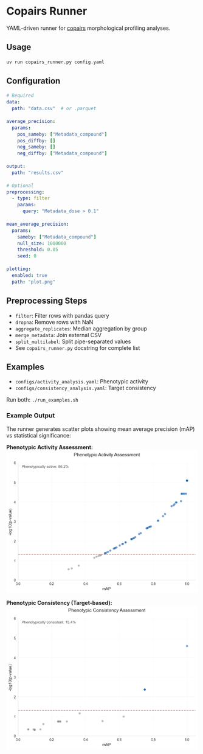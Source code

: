 # Copairs Runner

YAML-driven runner for [copairs](https://github.com/broadinstitute/copairs) morphological profiling analyses.

## Usage

```bash
uv run copairs_runner.py config.yaml
```

## Configuration

```yaml
# Required
data:
  path: "data.csv"  # or .parquet

average_precision:
  params:
    pos_sameby: ["Metadata_compound"]
    pos_diffby: []
    neg_sameby: []
    neg_diffby: ["Metadata_compound"]

output:
  path: "results.csv"

# Optional
preprocessing:
  - type: filter
    params:
      query: "Metadata_dose > 0.1"

mean_average_precision:
  params:
    sameby: ["Metadata_compound"]
    null_size: 1000000
    threshold: 0.05
    seed: 0

plotting:
  enabled: true
  path: "plot.png"
```

## Preprocessing Steps

- `filter`: Filter rows with pandas query
- `dropna`: Remove rows with NaN
- `aggregate_replicates`: Median aggregation by group
- `merge_metadata`: Join external CSV
- `split_multilabel`: Split pipe-separated values
- See `copairs_runner.py` docstring for complete list

## Examples

- `configs/activity_analysis.yaml`: Phenotypic activity
- `configs/consistency_analysis.yaml`: Target consistency

Run both: `./run_examples.sh`

### Example Output

The runner generates scatter plots showing mean average precision (mAP) vs statistical significance:

**Phenotypic Activity Assessment:**
![Activity Plot](examples/example_activity_plot.png)

**Phenotypic Consistency (Target-based):**
![Consistency Plot](examples/example_consistency_plot.png)